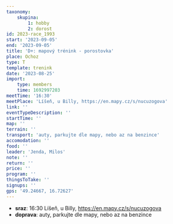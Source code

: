 ```yaml
---
taxonomy:
    skupina:
        1: hobby
        2: dorost
id: 2023-race_1993
start: '2023-09-05'
end: '2023-09-05'
title: 'D+: mapový trénink - porostovka'
place: Ochoz
type: T
template: trenink
date: '2023-08-25'
import:
    type: members
    time: 1692997203
meetTime: '16:30'
meetPlace: 'Líšeň, u Billy, https://en.mapy.cz/s/nucuzogova'
link: ''
eventTypeDescription: ''
startTime: ''
map: ''
terrain: ''
transport: 'auty, parkujte dle mapy, nebo az na benzince'
accomodation: ''
food: ''
leader: 'Jenda, Milos'
note: ''
return: ''
price: ''
program: ''
thingsToTake: ''
signups: ''
gps: '49.24667, 16.72627'
---
```


* **sraz**: 16:30 Líšeň, u Billy, https://en.mapy.cz/s/nucuzogova
* **doprava**: auty, parkujte dle mapy, nebo az na benzince
